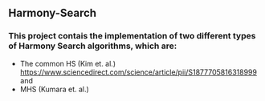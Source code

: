 ## Harmony-Search

### This project contais the implementation of two different types of Harmony Search algorithms, which are:

- The common HS (Kim et. al.) https://www.sciencedirect.com/science/article/pii/S1877705816318999 and
- MHS (Kumara et. al.)
